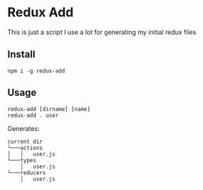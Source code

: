 Redux Add
=========

This is just a script I use a lot for generating my initial redux files

Install
-------
```
npm i -g redux-add
```

Usage
-----
```
redux-add [dirname] [name]
redux-add . user
```

Generates:

```
current dir
└───actions
│   │   user.js
└───types
    │   user.js
└───reducers
    │   user.js
```
